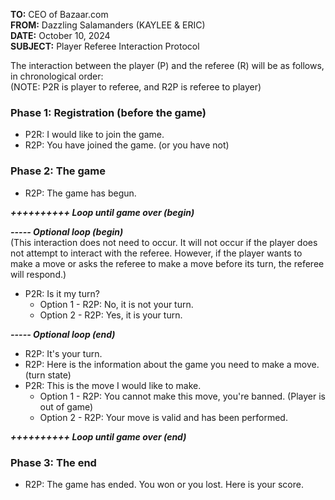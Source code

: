 **TO:** CEO of Bazaar.com  
**FROM:** Dazzling Salamanders (KAYLEE & ERIC)   
**DATE:** October 10, 2024  
**SUBJECT:** Player Referee Interaction Protocol

The interaction between the player (P) and the referee (R) will be as follows, 
in chronological order:  
(NOTE: P2R is player to referee, and R2P is referee to player)

### Phase 1: Registration (before the game)
- P2R: I would like to join the game.
- R2P: You have joined the game. (or you have not)

### Phase 2: The game
- R2P: The game has begun.

***++++++++++ Loop until game over (begin)***

***----- Optional loop (begin)***  
(This interaction does not need to occur. It will not occur if the player does not 
attempt to interact with the referee. However, if the player wants to make a move or 
asks the referee to make a move before its turn, the referee will respond.)  

- P2R: Is it my turn?
  - Option 1 - R2P: No, it is not your turn.
  - Option 2 - R2P: Yes, it is your turn.  

***----- Optional loop (end)***

- R2P: It's your turn.
- R2P: Here is the information about the game you need to make a move. (turn state)
- P2R: This is the move I would like to make.
  - Option 1 - R2P: You cannot make this move, you're banned. (Player is out of game)
  - Option 2 - R2P: Your move is valid and has been performed.

***++++++++++ Loop until game over (end)***

### Phase 3: The end
- R2P: The game has ended. You won or you lost. Here is your score.